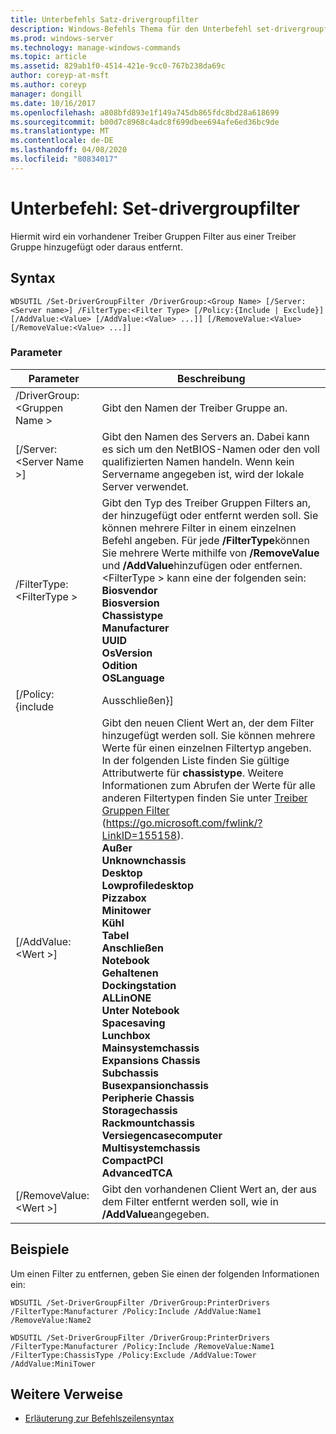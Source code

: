 ```yaml
---
title: Unterbefehls Satz-drivergroupfilter
description: Windows-Befehls Thema für den Unterbefehl set-drivergroupfilter, mit dem ein vorhandener Treiber Gruppen Filter aus einer Treiber Gruppe hinzugefügt oder daraus entfernt wird.
ms.prod: windows-server
ms.technology: manage-windows-commands
ms.topic: article
ms.assetid: 829ab1f0-4514-421e-9cc0-767b238da69c
author: coreyp-at-msft
ms.author: coreyp
manager: dongill
ms.date: 10/16/2017
ms.openlocfilehash: a808bfd893e1f149a745db865fdc8bd28a618699
ms.sourcegitcommit: b00d7c8968c4adc8f699dbee694afe6ed36bc9de
ms.translationtype: MT
ms.contentlocale: de-DE
ms.lasthandoff: 04/08/2020
ms.locfileid: "80834017"
---
```

# <a name="subcommand-set-drivergroupfilter"></a>Unterbefehl: Set-drivergroupfilter

Hiermit wird ein vorhandener Treiber Gruppen Filter aus einer Treiber Gruppe hinzugefügt oder daraus entfernt.

## <a name="syntax"></a>Syntax

```
WDSUTIL /Set-DriverGroupFilter /DriverGroup:<Group Name> [/Server:<Server name>] /FilterType:<Filter Type> [/Policy:{Include | Exclude}] [/AddValue:<Value> [/AddValue:<Value> ...]] [/RemoveValue:<Value> [/RemoveValue:<Value> ...]]
```

### <a name="parameters"></a>Parameter

|         Parameter          |                                                                                                                                                                                                                                                                                                                                                                                                                                                                               Beschreibung                                                                                                                                                                                                                                                                                                                                                                                                                                                                               |
|----------------------------|-------------------------------------------------------------------------------------------------------------------------------------------------------------------------------------------------------------------------------------------------------------------------------------------------------------------------------------------------------------------------------------------------------------------------------------------------------------------------------------------------------------------------------------------------------------------------------------------------------------------------------------------------------------------------------------------------------------------------------------------------------------------------------------------------------------------------------------------------------------------------------------------------------------------------------------------------------------------------|
| /DriverGroup:\<Gruppen Name > |                                                                                                                                                                                                                                                                                                                                                                                                                                                                 Gibt den Namen der Treiber Gruppe an.                                                                                                                                                                                                                                                                                                                                                                                                                                                                 |
|  [/Server:\<Server Name >]  |                                                                                                                                                                                                                                                                                                                                                                                                                Gibt den Namen des Servers an. Dabei kann es sich um den NetBIOS-Namen oder den voll qualifizierten Namen handeln. Wenn kein Servername angegeben ist, wird der lokale Server verwendet.                                                                                                                                                                                                                                                                                                                                                                                                                 |
| /FilterType:\<FilterType >  |                                                                                                                                                                                                                                                                       Gibt den Typ des Treiber Gruppen Filters an, der hinzugefügt oder entfernt werden soll. Sie können mehrere Filter in einem einzelnen Befehl angeben. Für jede **/FilterType**können Sie mehrere Werte mithilfe von **/RemoveValue** und **/AddValue**hinzufügen oder entfernen. \<FilterType > kann eine der folgenden sein:</br>**Biosvendor**</br>**Biosversion**</br>**Chassistype**</br>**Manufacturer**</br>**UUID**</br>**OsVersion**</br>**Odition**</br>**OSLanguage**                                                                                                                                                                                                                                                                        |
|     [/Policy: {include      |                                                                                                                                                                                                                                                                                                                                                                                                                                                                                Ausschließen}]                                                                                                                                                                                                                                                                                                                                                                                                                                                                                |
|    [/AddValue:\<Wert >]    | Gibt den neuen Client Wert an, der dem Filter hinzugefügt werden soll. Sie können mehrere Werte für einen einzelnen Filtertyp angeben. In der folgenden Liste finden Sie gültige Attributwerte für **chassistype**. Weitere Informationen zum Abrufen der Werte für alle anderen Filtertypen finden Sie unter [Treiber Gruppen Filter](https://go.microsoft.com/fwlink/?LinkID=155158) (<https://go.microsoft.com/fwlink/?LinkID=155158>).</br>**Außer**</br>**Unknownchassis**</br>**Desktop**</br>**Lowprofiledesktop**</br>**Pizzabox**</br>**Minitower**</br>**Kühl**</br>**Tabel**</br>**Anschließen**</br>**Notebook**</br>**Gehaltenen**</br>**Dockingstation**</br>**ALLinONE**</br>**Unter Notebook**</br>**Spacesaving**</br>**Lunchbox**</br>**Mainsystemchassis**</br>**Expansions Chassis**</br>**Subchassis**</br>**Busexpansionchassis**</br>**Peripherie Chassis**</br>**Storagechassis**</br>**Rackmountchassis**</br>**Versiegencasecomputer**</br>**Multisystemchassis**</br>**CompactPCI**</br>**AdvancedTCA** |
|  [/RemoveValue:\<Wert >]   |                                                                                                                                                                                                                                                                                                                                                                                                                                     Gibt den vorhandenen Client Wert an, der aus dem Filter entfernt werden soll, wie in **/AddValue**angegeben.                                                                                                                                                                                                                                                                                                                                                                                                                                      |

## <a name="examples"></a><a name=BKMK_examples></a>Beispiele

Um einen Filter zu entfernen, geben Sie einen der folgenden Informationen ein:
```
WDSUTIL /Set-DriverGroupFilter /DriverGroup:PrinterDrivers /FilterType:Manufacturer /Policy:Include /AddValue:Name1 /RemoveValue:Name2
```
```
WDSUTIL /Set-DriverGroupFilter /DriverGroup:PrinterDrivers /FilterType:Manufacturer /Policy:Include /RemoveValue:Name1 /FilterType:ChassisType /Policy:Exclude /AddValue:Tower /AddValue:MiniTower
```

## <a name="additional-references"></a>Weitere Verweise

- [Erläuterung zur Befehlszeilensyntax](command-line-syntax-key.md)